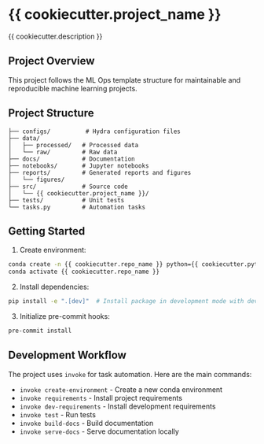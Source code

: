 # {{ cookiecutter.project_name }}

{{ cookiecutter.description }}

## Project Overview

This project follows the ML Ops template structure for maintainable and reproducible machine learning projects.

## Project Structure

```
├── configs/          # Hydra configuration files
├── data/
│   ├── processed/   # Processed data
│   └── raw/         # Raw data
├── docs/            # Documentation
├── notebooks/       # Jupyter notebooks
├── reports/         # Generated reports and figures
│   └── figures/
├── src/             # Source code
│   └── {{ cookiecutter.project_name }}/
├── tests/           # Unit tests
└── tasks.py         # Automation tasks
```

## Getting Started

1. Create environment:
```bash
conda create -n {{ cookiecutter.repo_name }} python={{ cookiecutter.python_version }}
conda activate {{ cookiecutter.repo_name }}
```

2. Install dependencies:
```bash
pip install -e ".[dev]"  # Install package in development mode with dev dependencies
```

3. Initialize pre-commit hooks:
```bash
pre-commit install
```

## Development Workflow

The project uses `invoke` for task automation. Here are the main commands:

- `invoke create-environment` - Create a new conda environment
- `invoke requirements` - Install project requirements
- `invoke dev-requirements` - Install development requirements
- `invoke test` - Run tests
- `invoke build-docs` - Build documentation
- `invoke serve-docs` - Serve documentation locally
